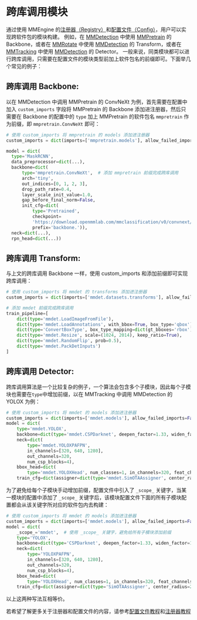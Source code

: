 # 跨库调用模块

通过使用 MMEngine 的[注册器（Registry）](registry.md)和[配置文件（Config）](config.md)，用户可以实现跨软件包的模块构建。
例如，在 [MMDetection](https://github.com/open-mmlab/mmdetection) 中使用 [MMPretrain](https://github.com/open-mmlab/mmpretrain) 的 Backbone，或者在 [MMRotate](https://github.com/open-mmlab/mmrotate) 中使用 [MMDetection](https://github.com/open-mmlab/mmdetection) 的 Transform，或者在 [MMTracking](https://github.com/open-mmlab/mmtracking) 中使用 [MMDetection](https://github.com/open-mmlab/mmdetection) 的 Detector。
一般来说，同类模块都可以进行跨库调用，只需要在配置文件的模块类型前加上软件包名的前缀即可。下面举几个常见的例子：

## 跨库调用 Backbone:

以在 MMDetection 中调用 MMPretrain 的 ConvNeXt 为例，首先需要在配置中加入 `custom_imports` 字段将 MMPretrain 的 Backbone 添加进注册器，然后只需要在 Backbone 的配置中的 `type` 加上 MMPretrain 的软件包名 `mmpretrain` 作为前缀，即 `mmpretrain.ConvNeXt` 即可：

```python
# 使用 custom_imports 将 mmpretrain 的 models 添加进注册器
custom_imports = dict(imports=['mmpretrain.models'], allow_failed_imports=False)

model = dict(
  type='MaskRCNN',
  data_preprocessor=dict(...),
  backbone=dict(
      type='mmpretrain.ConvNeXt',  # 添加 mmpretrain 前缀完成跨库调用
      arch='tiny',
      out_indices=[0, 1, 2, 3],
      drop_path_rate=0.4,
      layer_scale_init_value=1.0,
      gap_before_final_norm=False,
      init_cfg=dict(
          type='Pretrained',
          checkpoint=
          'https://download.openmmlab.com/mmclassification/v0/convnext/downstream/convnext-tiny_3rdparty_32xb128-noema_in1k_20220301-795e9634.pth',
          prefix='backbone.')),
  neck=dict(...),
  rpn_head=dict(...))
```

## 跨库调用 Transform:

与上文的跨库调用 Backbone 一样，使用 custom_imports 和添加前缀即可实现跨库调用：

```python
# 使用 custom_imports 将 mmdet 的 transforms 添加进注册器
custom_imports = dict(imports=['mmdet.datasets.transforms'], allow_failed_imports=False)

# 添加 mmdet 前缀完成跨库调用
train_pipeline=[
    dict(type='mmdet.LoadImageFromFile'),
    dict(type='mmdet.LoadAnnotations', with_bbox=True, box_type='qbox'),
    dict(type='ConvertBoxType', box_type_mapping=dict(gt_bboxes='rbox')),
    dict(type='mmdet.Resize', scale=(1024, 2014), keep_ratio=True),
    dict(type='mmdet.RandomFlip', prob=0.5),
    dict(type='mmdet.PackDetInputs')
]
```

## 跨库调用 Detector:

跨库调用算法是一个比较复杂的例子，一个算法会包含多个子模块，因此每个子模块也需要在`type`中增加前缀，以在 MMTracking 中调用 MMDetection 的 YOLOX 为例：

```python
# 使用 custom_imports 将 mmdet 的 models 添加进注册器
custom_imports = dict(imports=['mmdet.models'], allow_failed_imports=False)
model = dict(
    type='mmdet.YOLOX',
    backbone=dict(type='mmdet.CSPDarknet', deepen_factor=1.33, widen_factor=1.25),
    neck=dict(
        type='mmdet.YOLOXPAFPN',
        in_channels=[320, 640, 1280],
        out_channels=320,
        num_csp_blocks=4),
    bbox_head=dict(
        type='mmdet.YOLOXHead', num_classes=1, in_channels=320, feat_channels=320),
    train_cfg=dict(assigner=dict(type='mmdet.SimOTAAssigner', center_radius=2.5)))
```

为了避免给每个子模块手动增加前缀，配置文件中引入了 `_scope_` 关键字，当某一模块的配置中添加了 `_scope_` 关键字后，该模块配置文件下面的所有子模块配置都会从该关键字所对应的软件包内去构建：

```python
# 使用 custom_imports 将 mmdet 的 models 添加进注册器
custom_imports = dict(imports=['mmdet.models'], allow_failed_imports=False)
model = dict(
    _scope_='mmdet',  # 使用 _scope_ 关键字，避免给所有子模块添加前缀
    type='YOLOX',
    backbone=dict(type='CSPDarknet', deepen_factor=1.33, widen_factor=1.25),
    neck=dict(
        type='YOLOXPAFPN',
        in_channels=[320, 640, 1280],
        out_channels=320,
        num_csp_blocks=4),
    bbox_head=dict(
        type='YOLOXHead', num_classes=1, in_channels=320, feat_channels=320),
    train_cfg=dict(assigner=dict(type='SimOTAAssigner', center_radius=2.5)))
```

以上这两种写法互相等价。

若希望了解更多关于注册器和配置文件的内容，请参考[配置文件教程](config.md)和[注册器教程](registry.md)
